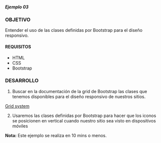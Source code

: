 ##### Ejemplo 03

### OBJETIVO
Entender el uso de las clases definidas por Bootstrap para el diseño responsivo.

#### REQUISITOS

* HTML
* CSS
* Bootstrap

### DESARROLLO

1. Buscar en la documentación de la grid de Bootstrap las clases que tenemos disponibles para el diseño responsivo de nuestros sitios.

[Grid system](https://getbootstrap.com/docs/4.3/layout/grid/)

2. Usaremos las clases definidas por Bootstrap para hacer que los iconos se posicionen en vertical cuando nuestro sitio sea visto en dispositivos móviles



__Nota:__ Este ejemplo se realiza en 10 mins o menos.
